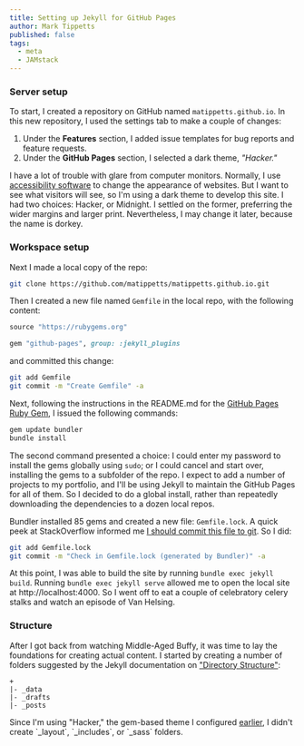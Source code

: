 ```yaml
---
title: Setting up Jekyll for GitHub Pages
author: Mark Tippetts
published: false
tags:
  - meta
  - JAMstack
---
```


### <span id="settings">Server setup</span>

To start, I created a repository on GitHub named `matippetts.github.io`. In this new repository, I used the settings tab to make a couple of changes:
1. Under the **Features** section, I added issue templates for bug reports and feature requests.
2. Under the **GitHub Pages** section, I selected a dark theme, _"Hacker."_

<aside>I have a lot of trouble with glare from computer monitors. Normally, I use <a href="https://github.com/darkreader/darkreader">accessibility software</a> to change the appearance of websites. But I want to see what visitors will see, so I'm using a dark theme to develop this site. I had two choices: Hacker, or Midnight. I settled on the former, preferring the wider margins and larger print. Nevertheless, I may change it later, because the name is dorkey.</aside>

### <span id="local">Workspace setup</span>

Next I made a local copy of the repo:
``` bash
git clone https://github.com/matippetts/matippetts.github.io.git
```
Then I created a new file named `Gemfile` in the local repo, with the following content:
``` ruby
source "https://rubygems.org"

gem "github-pages", group: :jekyll_plugins
```
and committed this change:
``` bash
git add Gemfile
git commit -m "Create Gemfile" -a
```

Next, following the instructions in the README.md for the [GitHub Pages Ruby Gem](https://github.com/github/pages-gem), I issued the following commands:
``` bash
gem update bundler
bundle install
```
The second command presented a choice: I could enter my password to install the gems globally using `sudo`; or I could cancel and start over, installing the gems to a subfolder of the repo. I expect to add a number of projects to my portfolio, and I'll be using Jekyll to maintain the GitHub Pages for all of them. So I decided to do a global install, rather than repeatedly downloading the dependencies to a dozen local repos.

Bundler installed 85 gems and created a new file: `Gemfile.lock`. A quick peek at StackOverflow informed me [I should commit this file to git](https://stackoverflow.com/a/4151540/6092135). So I did:
``` bash
git add Gemfile.lock
git commit -m "Check in Gemfile.lock (generated by Bundler)" -a
```
At this point, I was able to build the site by running `bundle exec jekyll build`. Running `bundle exec jekyll serve` allowed me to open the local site at http://localhost:4000. So I went off to eat a couple of celebratory celery stalks and watch an episode of Van Helsing.

### <span id="structure">Structure</span>

After I got back from watching Middle-Aged Buffy, it was time to lay the foundations for creating actual content. I started by creating a number of folders suggested by the Jekyll documentation on ["Directory Structure"](https://jekyllrb.com/docs/structure/):
```
+
|- _data
|- _drafts
|- _posts
```

<aside>Since I'm using "Hacker," the gem-based theme I configured <a href="#settings">earlier</a>, I didn't create `_layout`, `_includes`, or `_sass` folders.</aside>
